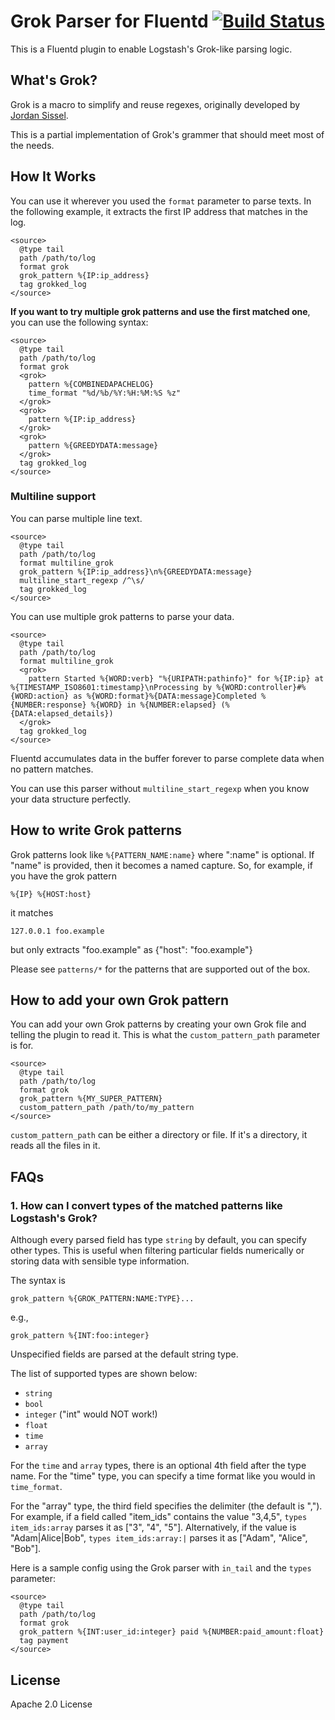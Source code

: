 # Grok Parser for Fluentd [![Build Status](https://travis-ci.org/kiyoto/fluent-plugin-grok-parser.svg?branch=master)](https://travis-ci.org/kiyoto/fluent-plugin-grok-parser)

This is a Fluentd plugin to enable Logstash's Grok-like parsing logic.

## What's Grok?

Grok is a macro to simplify and reuse regexes, originally developed by [Jordan Sissel](http://github.com/jordansissel).

This is a partial implementation of Grok's grammer that should meet most of the needs.

## How It Works

You can use it wherever you used the `format` parameter to parse texts. In the following example, it
extracts the first IP address that matches in the log.

```aconf
<source>
  @type tail
  path /path/to/log
  format grok
  grok_pattern %{IP:ip_address}
  tag grokked_log
</source>
```

**If you want to try multiple grok patterns and use the first matched one**, you can use the following syntax:

```aconf
<source>
  @type tail
  path /path/to/log
  format grok
  <grok>
    pattern %{COMBINEDAPACHELOG}
    time_format "%d/%b/%Y:%H:%M:%S %z"
  </grok>
  <grok>
    pattern %{IP:ip_address}
  </grok>
  <grok>
    pattern %{GREEDYDATA:message}
  </grok>
  tag grokked_log
</source>
```

### Multiline support

You can parse multiple line text.

```aconf
<source>
  @type tail
  path /path/to/log
  format multiline_grok
  grok_pattern %{IP:ip_address}\n%{GREEDYDATA:message}
  multiline_start_regexp /^\s/
  tag grokked_log
</source>
```

You can use multiple grok patterns to parse your data.

```aconf
<source>
  @type tail
  path /path/to/log
  format multiline_grok
  <grok>
    pattern Started %{WORD:verb} "%{URIPATH:pathinfo}" for %{IP:ip} at %{TIMESTAMP_ISO8601:timestamp}\nProcessing by %{WORD:controller}#%{WORD:action} as %{WORD:format}%{DATA:message}Completed %{NUMBER:response} %{WORD} in %{NUMBER:elapsed} (%{DATA:elapsed_details})
  </grok>
  tag grokked_log
</source>
```

Fluentd accumulates data in the buffer forever to parse complete data when no pattern matches.

You can use this parser without `multiline_start_regexp` when you know your data structure perfectly.


## How to write Grok patterns

Grok patterns look like `%{PATTERN_NAME:name}` where ":name" is optional. If "name" is provided, then it
becomes a named capture. So, for example, if you have the grok pattern

```
%{IP} %{HOST:host}
```

it matches

```
127.0.0.1 foo.example
```

but only extracts "foo.example" as {"host": "foo.example"}

Please see `patterns/*` for the patterns that are supported out of the box.

## How to add your own Grok pattern

You can add your own Grok patterns by creating your own Grok file and telling the plugin to read it.
This is what the `custom_pattern_path` parameter is for.

```
<source>
  @type tail
  path /path/to/log
  format grok
  grok_pattern %{MY_SUPER_PATTERN}
  custom_pattern_path /path/to/my_pattern
</source>
```

`custom_pattern_path` can be either a directory or file. If it's a directory, it reads all the files in it.

## FAQs

### 1. How can I convert types of the matched patterns like Logstash's Grok?

Although every parsed field has type `string` by default, you can specify other types. This is useful when filtering particular fields numerically or storing data with sensible type information.

The syntax is

```
grok_pattern %{GROK_PATTERN:NAME:TYPE}...
```

e.g.,

```
grok_pattern %{INT:foo:integer}
```

Unspecified fields are parsed at the default string type.

The list of supported types are shown below:

* `string`
* `bool`
* `integer` ("int" would NOT work!)
* `float`
* `time`
* `array`

For the `time` and `array` types, there is an optional 4th field after the type name. For the "time" type, you can specify a time format like you would in `time_format`.

For the "array" type, the third field specifies the delimiter (the default is ","). For example, if a field called "item\_ids" contains the value "3,4,5", `types item_ids:array` parses it as ["3", "4", "5"]. Alternatively, if the value is "Adam|Alice|Bob", `types item_ids:array:|` parses it as ["Adam", "Alice", "Bob"].

Here is a sample config using the Grok parser with `in_tail` and the `types` parameter:

```aconf
<source>
  @type tail
  path /path/to/log
  format grok
  grok_pattern %{INT:user_id:integer} paid %{NUMBER:paid_amount:float}
  tag payment
</source>
```

## License

Apache 2.0 License
